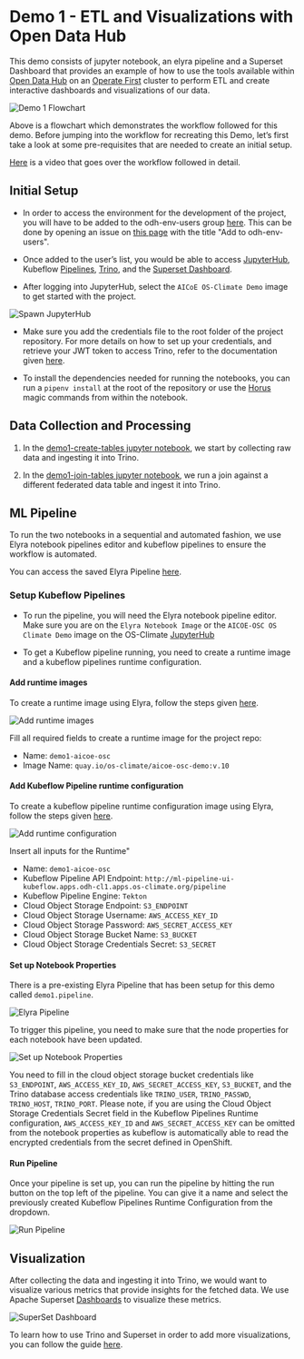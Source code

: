 # Demo 1 - ETL and Visualizations with Open Data Hub

This demo consists of jupyter notebook, an elyra pipeline and a Superset Dashboard that provides an example of how to use the tools available within [Open Data Hub](https://opendatahub.io/) on an [Operate First](https://www.operate-first.cloud/) cluster to perform ETL and create interactive dashboards and visualizations of our data.

![Demo 1 Flowchart](../../docs/assets/demo1-viz.png)

Above is a flowchart which demonstrates the workflow followed for this demo. Before jumping into the workflow for recreating this Demo, let’s first take a look at some pre-requisites that are needed to create an initial setup.

[Here](https://youtu.be/TFgsR7UlcHA) is a video that goes over the workflow followed in detail.

## Initial Setup

* In order to access the environment for the development of the project, you will have to be added to the odh-env-users group [here](https://github.com/orgs/os-climate/teams/odh-env-users). This can be done by opening an issue on [this page](https://github.com/os-climate/aicoe-osc-demo/issues) with the title "Add <USERNAME> to odh-env-users".

* Once added to the user’s list, you would be able to access [JupyterHub](https://jupyterhub-odh-jupyterhub.apps.odh-cl1.apps.os-climate.org), Kubeflow [Pipelines](http://ml-pipeline-ui-kubeflow.apps.odh-cl1.apps.os-climate.org/), [Trino](https://cloudbeaver-odh-trino.apps.odh-cl1.apps.os-climate.org/), and the [Superset Dashboard](https://superset-secure-odh-superset.apps.odh-cl1.apps.os-climate.org/).

* After logging into JupyterHub, select the `AICoE OS-Climate Demo` image to get started with the project.

![Spawn JupyterHub](../../docs/assets/demo1-spawn-jupyter.png)

* Make sure you add the credentials file to the root folder of the project repository. For more details on how to set up your credentials, and retrieve your JWT token to access Trino, refer to the documentation given [here](https://github.com/os-climate/os_c_data_commons/blob/main/docs/setup-initial-environment.md#4-set-your-credentials-environment-variables).

* To install the dependencies needed for running the notebooks, you can run a `pipenv install` at the root of the repository or use the [Horus](https://github.com/thoth-station/jupyterlab-requirements/blob/dc92a4b14f539e6f464b3f202355242b4f729e13/docs/source/horus-magic-commands.md) magic commands from within the notebook.


## Data Collection and Processing

1. In the [demo1-create-tables jupyter notebook](./demo1-create-tables.ipynb), we start by collecting raw data and ingesting it into Trino.

2. In the [demo1-join-tables jupyter notebook](./demo1-join-tables.ipynb), we run a join against a different federated data table and ingest it into Trino.


## ML Pipeline

To run the two notebooks in a sequential and automated fashion, we use Elyra notebook pipelines editor and kubeflow pipelines to ensure the workflow is automated.

You can access the saved Elyra Pipeline [here](./demo1.pipeline).

### Setup Kubeflow Pipelines

* To run the pipeline, you will need the Elyra notebook pipeline editor. Make sure you are on the `Elyra Notebook Image` or the `AICOE-OSC OS Climate Demo` image on the OS-Climate [JupyterHub](https://jupyterhub-odh-jupyterhub.apps.odh-cl1.apps.os-climate.org/)

* To get a Kubeflow pipeline running, you need to create a runtime image and a kubeflow pipelines runtime configuration.

#### Add runtime images

To create a runtime image using Elyra, follow the steps given [here](https://github.com/AICoE/elyra-aidevsecops-tutorial/blob/master/docs/source/create-ai-pipeline.md#add-runtime-images-using-ui).

![Add runtime images](../../docs/assets/demo1-runtime-image.png)

Fill all required fields to create a runtime image for the project repo:

- Name: `demo1-aicoe-osc`
- Image Name: `quay.io/os-climate/aicoe-osc-demo:v.10`

#### Add Kubeflow Pipeline runtime configuration

To create a kubeflow pipeline runtime configuration image using Elyra, follow the steps given [here](https://github.com/AICoE/elyra-aidevsecops-tutorial/blob/master/docs/source/create-ai-pipeline.md#create-runtime-to-be-used-in-kubeflow-pipeline-using-ui).

![Add runtime configuration](../../docs/assets/demo1-runtime-configuration.png)

Insert all inputs for the Runtime"
- Name: `demo1-aicoe-osc`
- Kubeflow Pipeline API Endpoint: `http://ml-pipeline-ui-kubeflow.apps.odh-cl1.apps.os-climate.org/pipeline`
- Kubeflow Pipeline Engine: `Tekton`
- Cloud Object Storage Endpoint: `S3_ENDPOINT`
- Cloud Object Storage Username: `AWS_ACCESS_KEY_ID`
- Cloud Object Storage Password: `AWS_SECRET_ACCESS_KEY`
- Cloud Object Storage Bucket Name: `S3_BUCKET`
- Cloud Object Storage Credentials Secret: `S3_SECRET`

#### Set up Notebook Properties

There is a pre-existing Elyra Pipeline that has been setup for this demo called `demo1.pipeline`.

![Elyra Pipeline](../../docs/assets/demo1-elyra-pipeline.png)

To trigger this pipeline, you need to make sure that the node properties for each notebook have been updated.

![Set up Notebook Properties](../../docs/assets/demo1-notebook-properties.png)

You need to fill in the cloud object storage bucket credentials like `S3_ENDPOINT`, `AWS_ACCESS_KEY_ID`, `AWS_SECRET_ACCESS_KEY`, `S3_BUCKET`, and the Trino database access credentials like `TRINO_USER`, `TRINO_PASSWD`, `TRINO_HOST`, `TRINO_PORT`. Please note, if you are using the Cloud Object Storage Credentials Secret field in the Kubeflow Pipelines Runtime configuration, `AWS_ACCESS_KEY_ID` and `AWS_SECRET_ACCESS_KEY` can be omitted from the notebook properties as kubeflow is automatically able to read the encrypted credentials from the secret defined in OpenShift.

#### Run Pipeline

Once your pipeline is set up, you can run the pipeline by hitting the run button on the top left of the pipeline. You can give it a name and select the previously created Kubeflow Pipelines Runtime Configuration from the dropdown.

![Run Pipeline](../../docs/assets/demo1-run-pipeline.png)

## Visualization

After collecting the data and ingesting it into Trino, we would want to visualize various metrics that provide insights for the fetched data. We use Apache Superset [Dashboards](https://superset-secure-odh-superset.apps.odh-cl1.apps.os-climate.org/superset/dashboard/3/) to visualize these metrics.

![SuperSet Dashboard](../../docs/assets/demo1-dashboard.gif)

To learn how to use Trino and Superset in order to add more visualizations, you can follow the guide [here](https://www.operate-first.cloud/users/support/docs/trino_superset_user_guide.md#trino-to-superset).
